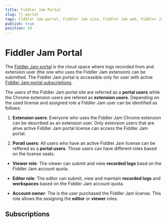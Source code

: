 ```yaml
---
title: Fiddler Jam Portal
slug: fj-portal
tags: Fiddler Jam portal, Fiddler Jam site, Fiddler Jam web, Fiddler Jam portal users
publish: true
position: 10
---
```


# Fiddler Jam Portal

The [Fiddler Jam portal](https://jam.getfiddler.com) is the cloud space where logs recorded from and extension user (the one who uses the Fiddler Jam extension) can be submitted. The Fiddler Jam portal is accessible only for user with active [Fiddler Jam portal subscriptions](#subscriptions).

The users of the Fiddler Jam portal site are referred as a **portal users** while the Chrome extension users are refered as **extension users**. Depending on the used license and assigned role a Fiddler Jam user can be identified as follows:


1. **Extension users**: Everyone who uses the Fiddler Jam Chrome extension can be described as an extension user. Only extension users that are ahve active Fiddler Jam portal license can access the Fiddler Jam portal.

2. **Poratl users**: All users who have an active Fiddler Jam license can be reffered as a **portal users**. Those users can have different roles based on the license seats.

- **Viewer role**: The viewer can submit and view **recorded logs** basd on the Fiddler Jam account quota.

- **Editor role**: The editor can submit, view and maintain **recorded logs** and **workspaces** based on the Fiddler Jam account quota.

- **Account owner**: The is the user purchased the Fiddler Jam license. This role allows the assigning the **editor** or **viewer** roles.

## Subscriptions